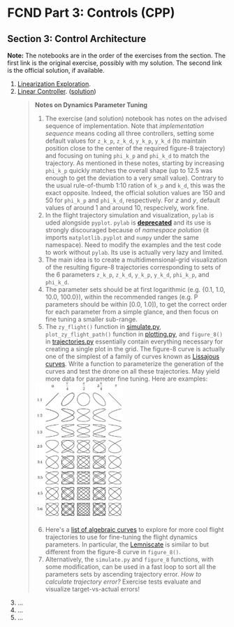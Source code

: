 # FCND Part 3: Controls (CPP)

## Section 3: Control Architecture

**Note:** The notebooks are in the order of the exercises from the section. The first link is the original exercise, possibly with my solution. The second link is the official solution, if available.


1. [Linearization Exploration](https://github.com/ivogeorg/FCND-Controls-CPP/blob/main/notebooks/03-control-architecture/1-Linearization.ipynb).    
2. [Linear Controller](https://github.com/ivogeorg/FCND-Controls-CPP/blob/main/notebooks/03-control-architecture/2-Linear-Controller.ipynb). ([solution](https://github.com/ivogeorg/FCND-Controls-CPP/blob/main/notebooks/03-control-architecture/2-Linear-Controller-Solution.ipynb))  
   > **Notes on Dynamics Parameter Tuning** 
   > 1. The exercise (and solution) notebook has notes on the advised sequence of implementation. Note that _implementation sequence_ means coding all three controllers, setting some default values for `z_k_p`, `z_k_d`, `y_k_p`, `y_k_d` (to maintain position close to the center of the required figure-8 trajectory) and focusing on tuning `phi_k_p` and `phi_k_d` to match the trajectory. As mentioned in these notes, starting by increasing `phi_k_p` quickly matches the overall shape (up to 12.5 was enough to get the deviation to a very small value). Contrary to the usual rule-of-thumb 1:10 ration of `k_p` and `k_d`, this was the exact opposite. Indeed, the official solution values are 150 and 50 for `phi_k_p` and `phi_k_d`, respectively. For $z$ and $y$, default values of around 1 and around 10, respecively, work fine.
   > 2. In the flight trajectory simulation and visualization, `pylab` is uded alongside `pyplot`. `pylab` is [**deprecated**](https://matplotlib.org/stable/tutorials/introductory/quick_start.html#the-explicit-and-the-implicit-interfaces) and its use is strongly discouraged because of _namespace polution_ (it imports `matplotlib.pyplot` and `numpy` under the same namespace). Need to modify the examples and the test code to work without `pylab`. Its use is actually very lazy and limited.
   > 3. The main idea is to create a multidimensional-grid visualization of the resulting figure-8 trajectories corresponding to sets of the 6 parameters `z_k_p`, `z_k_d`, `y_k_p`, `y_k_d`, `phi_k_p`, and `phi_k_d`.
   > 4. The parameter sets should be at first logarithmic (e.g. {0.1, 1.0, 10.0, 100.0}), within the recommended ranges (e.g. P parameters should be within [0.0, 1.0]), to get the correct order for each parameter from a simple glance, and then focus on fine tuning a smaller sub-range.
   > 5. The `zy_flight()` function in [simulate.py](simulate.py), `plot_zy_flight_path()` function in [plotting.py](plotting.py), and `figure_8()` in [trajectories.py](trajectores.py) essentially contain everything necessary for creating a single plot in the grid.
   > The figure-8 curve is actually one of the simplest of a family of curves known as [Lissajous curves](https://en.wikipedia.org/wiki/Lissajous_curve). Write a function to parameterize the generation of the curves and test the drone on all these trajectories. May yield more data for parameter fine tuning. Here are examples:  
   > <img src="/assets/Lissajous_relaciones.png" width="200" />   
   > 
   > 6. Here's a [list of algebraic curves](https://en.wikipedia.org/wiki/List_of_curves) to explore for more cool flight trajectories to use for fine-tuning the flight dynamics parameters. In particular, the [Lemniscate](https://mathworld.wolfram.com/Lemniscate.html) is similar to but different from the figure-8 curve in `figure_8()`.
   > 7. Alternatively, the `simulate.py` and `figure_8` functions, with some modification, can be used in a fast loop to sort all the parameters sets by ascending trajectory error. _How to calculate trajectory error?_  Exercise tests evaluate and visualize target-vs-actual errors!
3. ...  
4. ...  
5. ...  

